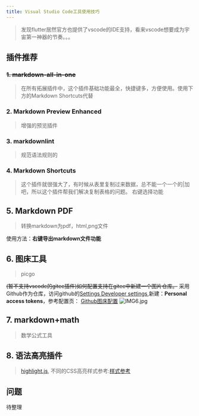 ```yaml
---
title: Visual Studio Code工具使用技巧
---
```


> 发现flutter居然官方也提供了vscode的IDE支持，看来vscode想要成为宇宙第一神器的节奏。。。

## 插件推荐

### ~~1. markdown-all-in-one~~

>在所有拓展插件中，这个插件基础功能最全，快捷键多，方便使用。使用下方的Markdown Shortcuts代替

### 2. Markdown Preview Enhanced

> 增强的预览插件

### 3. markdownlint

>规范语法规则的


### 4. Markdown Shortcuts

>这个插件就很强大了，有时候从表里复制过来数据，总不能一个一个的|加吧，所以这个插件帮我们解决复制表格的问题。
右键选择功能

## 5. Markdown PDF

> 转换markdown为pdf，html,png文件

使用方法：**右键导出markdown文件功能**

## 6. 图床工具

> picgo

~~(暂不支持vscode的gitee插件)如何配置支持在gitee中新建一个图片仓库。~~
采用Github作为仓库，访问github的[Settings Developer settings](https://github.com/settings/apps),新建：**Personal access tokens**，参考配置页： [Github图床配置](https://picgo.github.io/PicGo-Doc/zh/guide/config.html#github%E5%9B%BE%E5%BA%8A)
![IMG6.jpg](https://raw.githubusercontent.com/alterhu2020/StorageHub/master/img/IMG6.jpg)

## 7. markdown+math

> 数学公式工具

## 8. 语法高亮插件

> [highlight.js](https://github.com/highlightjs/highlight.js),
不同的CSS高亮样式参考:[样式参考](https://github.com/highlightjs/highlight.js/blob/master/src/styles/atom-one-dark-reasonable.css)

## 问题

待整理

